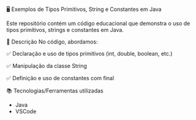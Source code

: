🖥️ Exemplos de Tipos Primitivos, String e Constantes em Java


Este repositório contém um código educacional que demonstra o uso de tipos primitivos, strings e constantes em Java.

📌 Descrição
No código, abordamos:

✅ Declaração e uso de tipos primitivos (int, double, boolean, etc.)


✅ Manipulação da classe String

✅ Definição e uso de constantes com final

📚 Tecnologias/Ferramentas utilizadas
* Java
* VSCode